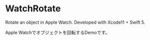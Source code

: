# WatchRotate
Rotate an object in Apple Watch. 
Developed with Xcode11 + Swift 5.

Apple Watchでオブジェクトを回転するDemoです。
